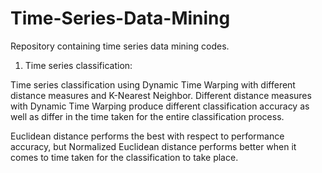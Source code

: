 # Time-Series-Data-Mining
Repository containing time series data mining codes.

1. Time series classification:

Time series classification using Dynamic Time Warping with different distance measures and K-Nearest Neighbor.
Different distance measures with Dynamic Time Warping produce different classification accuracy as well as differ in the time taken for the entire classification process.

Euclidean distance performs the best with respect to performance accuracy, but Normalized Euclidean distance performs better when it comes to time taken for the classification to take place. 
